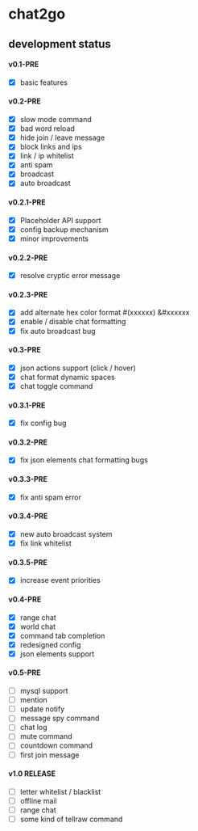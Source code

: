 # chat2go

## development status

#### v0.1-PRE
- [x] basic features

#### v0.2-PRE
- [x] slow mode command
- [x] bad word reload
- [x] hide join / leave message
- [x] block links and ips
- [x] link / ip whitelist
- [x] anti spam
- [x] broadcast
- [x] auto broadcast

#### v0.2.1-PRE
- [x] Placeholder API support
- [x] config backup mechanism
- [x] minor improvements

#### v0.2.2-PRE
- [x] resolve cryptic error message

#### v0.2.3-PRE
- [x] add alternate hex color format #(xxxxxx) &#xxxxxx
- [x] enable / disable chat formatting
- [x] fix auto broadcast bug

#### v0.3-PRE
- [x] json actions support (click / hover)
- [x] chat format dynamic spaces
- [x] chat toggle command

#### v0.3.1-PRE
- [x] fix config bug

#### v0.3.2-PRE
- [x] fix json elements chat formatting bugs

#### v0.3.3-PRE
- [x] fix anti spam error

#### v0.3.4-PRE
- [x] new auto broadcast system
- [x] fix link whitelist

#### v0.3.5-PRE
- [x] increase event priorities

#### v0.4-PRE
- [x] range chat
- [x] world chat
- [x] command tab completion
- [x] redesigned config
- [x] json elements support

#### v0.5-PRE
- [ ] mysql support
- [ ] mention
- [ ] update notify
- [ ] message spy command
- [ ] chat log
- [ ] mute command
- [ ] countdown command
- [ ] first join message

#### v1.0 RELEASE
- [ ] letter whitelist / blacklist
- [ ] offline mail
- [ ] range chat
- [ ] some kind of tellraw command
